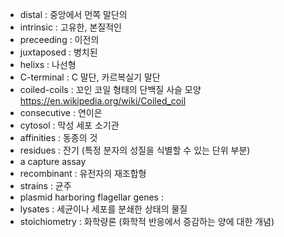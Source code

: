 - distal : 중앙에서 먼쪽 말단의
- intrinsic : 고유한, 본질적인
- preceeding : 이전의
- juxtaposed : 병치된
- helixs : 나선형
- C-terminal : C 말단, 카르복실기 말단
- coiled-coils : 꼬인 코일 형태의 단백질 사슬 모양 https://en.wikipedia.org/wiki/Coiled_coil
- consecutive : 연이은
- cytosol : 막성 세포 소기관
- affinities : 동종의 것
- residues : 잔기 (특정 분자의 성질을 식별할 수 있는 단위 부분)
- a capture assay
- recombinant : 유전자의 재조합형
- strains : 균주
- plasmid harboring flagellar genes : 
- lysates : 세균이나 세포를 분쇄한 상태의 물질
- stoichiometry : 화학량론 (화학적 반응에서 증감하는 양에 대한 개념)
